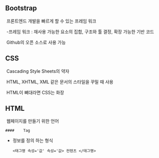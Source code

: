## Bootstrap

​	프론트엔드 개발을 빠르게 할 수 있는 프레임 워크

​		-프레임 워크 : 재사용 가능한 요소의 집합, 구조와 툴 결정, 확장 가능한 기반 코드

​	Github의 오픈 소스로 사용 가능



## CSS

​	Cascading Style Sheets의 약자

​	HTML, XHTML, XML 같은 문서의 스타일을 꾸밀 때 사용

​	HTML이 뼈대라면 CSS는 화장



## HTML

​	웹페이지를 만들기 위한 언어

	#### 	Tag

  - 정보를 정의 하는 형식

    `<태그명 속성='값' 속성='값> 컨텐츠 </태그명>`

    
